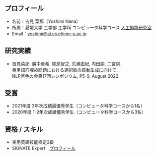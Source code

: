 ## プロフィール
- 名前：吉見 菜那（Yoshimi Nana）
- 所属：愛媛大学 工学部 工学科 コンピュータ科学コース [人工知能研究室](https://sites.google.com/view/ehime-nlp/)
- Email：yoshimi@ai.cs.ehime-u.ac.jp

## 研究実績
- 吉見菜那, 廣中勇希, 梶原智之, 荒瀬由紀, 内田諭, 二宮崇.  
  英単語穴埋め問題における選択肢の自動生成に向けて.  
  NLP若手の会第17回シンポジウム, P5-9, August 2022.

## 受賞
- 2021年度 3年次成績最優秀学生（コンピュータ科学コースから1名）
- 2020年度 1-2年次成績優秀学生（コンピュータ科学コースから3名）

## 資格 / スキル
- 実用英語技能検定2級
- SIGNATE Expert　[プロフィール](https://signate.jp/users/80938)


<!--
**YoshimiNana/YoshimiNana** is a ✨ _special_ ✨ repository because its `README.md` (this file) appears on your GitHub profile.

Here are some ideas to get you started:

- 🔭 I’m currently working on ...
- 🌱 I’m currently learning ...
- 👯 I’m looking to collaborate on ...
- 🤔 I’m looking for help with ...
- 💬 Ask me about ...
- 📫 How to reach me: ...
- 😄 Pronouns: ...
- ⚡ Fun fact: ...
-->
